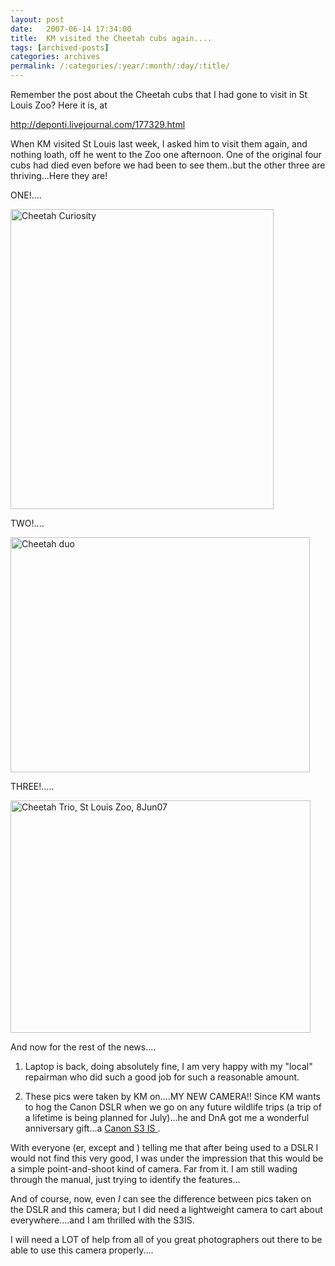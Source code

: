 ```yaml
---
layout: post
date:	2007-06-14 17:34:00
title:  KM visited the Cheetah cubs again....
tags: [archived-posts]
categories: archives
permalink: /:categories/:year/:month/:day/:title/
---
```

Remember the post about the Cheetah cubs that I had gone to visit in St Louis Zoo? Here it is, at

http://deponti.livejournal.com/177329.html

When KM visited St Louis last week, I asked him to visit them again, and nothing loath, off he went to the Zoo one afternoon. One of the original four cubs had died even before we had been to see them..but the other three are thriving...Here they are!

ONE!....


<a href="http://www.flickr.com/photos/8533057@N07/547482586/" title="Photo Sharing"><img src="http://farm2.static.flickr.com/1363/547482586_b0b27f2cb1_o.jpg" width="421" height="480" alt="Cheetah Curiosity" /></a>

TWO!....


<a href="http://www.flickr.com/photos/8533057@N07/547490193/" title="Photo Sharing"><img src="http://farm2.static.flickr.com/1073/547490193_ebea5c68c6_o.jpg" width="479" height="376" alt="Cheetah duo" /></a>

THREE!.....

<a href="http://www.flickr.com/photos/8533057@N07/547467714/" title="Photo Sharing"><img src="http://farm2.static.flickr.com/1210/547467714_cca8d0ecea_o.jpg" width="480" height="372" alt="Cheetah Trio, St Louis Zoo, 8Jun07" /></a>

And now for the rest of the news....

1. Laptop is back, doing absolutely fine, I am very happy with my "local" repairman who did such a good job for such a reasonable amount.

2. These pics were taken by KM on....MY NEW CAMERA!! Since KM wants to hog the Canon DSLR when we go on any future wildlife trips (a trip of a lifetime is being planned for July)...he and DnA got me a wonderful anniversary gift...a <a href="http://www.imaging-resource.com/PRODS/S3IS/S3ISA.HTM"> Canon S3 IS </a>.

With everyone (er, except <LJ user="chirdeepshetty"> and <LJ user="sainath">) telling me that after being used to a DSLR I would not find this very good, I was under the impression that this would be a simple point-and-shoot kind of camera. Far from it. I am still wading through the manual, just trying to identify the features...

And of course, now, even *I* can see the difference between pics taken on the DSLR and this camera; but I did need a lightweight camera to cart about everywhere....and I am thrilled with the S3IS.

I will need a LOT of help from all of you great photographers out there to be able to use this camera properly....
